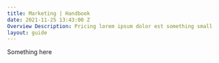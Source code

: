 ```yaml
---
title: Marketing | Handbook
date: 2021-11-25 13:43:00 Z
Overview Description: Pricing lorem ipsum dolor est something small
layout: guide
---
```


Something here